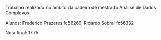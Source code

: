 Trabalho realizado no âmbito da cadeira de mestrado Análise de Dados Complexos

Alunos: Frederico Prazeres fc56269, Ricardo Sobral fc56332

Nota final: 17.75